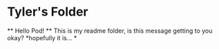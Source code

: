 # Tyler's Folder
** Hello Pod! **
This is my readme folder, is this message getting to you okay?
*hopefully it is... *
